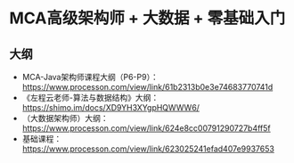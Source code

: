 # MCA高级架构师 + 大数据 + 零基础入门

## 大纲

- MCA-Java架构师课程大纲（P6-P9）：https://www.processon.com/view/link/61b2313b0e3e74683770741d
- 《左程云老师-算法与数据结构》大纲：https://shimo.im/docs/XD9YH3XYgpHQWWW6/
- （大数据架构师）大纲：https://www.processon.com/view/link/624e8cc00791290727b4ff5f
- 基础课程：https://www.processon.com/view/link/623025241efad407e9937653